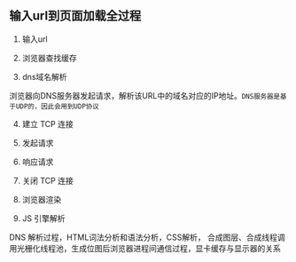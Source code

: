## 输入url到页面加载全过程

1. 输入url

2. 浏览器查找缓存

3. dns域名解析

  浏览器向DNS服务器发起请求，解析该URL中的域名对应的IP地址。`DNS服务器是基于UDP的，因此会用到UDP协议`

4. 建立 TCP 连接

5. 发起请求

6. 响应请求

7. 关闭 TCP 连接

8. 浏览器渲染

9. JS 引擎解析


DNS 解析过程，HTML词法分析和语法分析，CSS解析， 合成图层、合成线程调用光栅化线程池，生成位图后浏览器进程间通信过程，显卡缓存与显示器的关系
